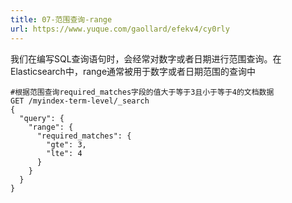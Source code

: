 ```yaml
---
title: 07-范围查询-range
url: https://www.yuque.com/gaollard/efekv4/cy0rly
---
```


我们在编写SQL查询语句时，会经常对数字或者日期进行范围查询。在Elasticsearch中，range通常被用于数字或者日期范围的查询中

```shell
#根据范围查询required_matches字段的值大于等于3且小于等于4的文档数据
GET /myindex-term-level/_search
{
  "query": {
    "range": {
      "required_matches": {
        "gte": 3,
        "lte": 4
      }
    }
  }
}
```
